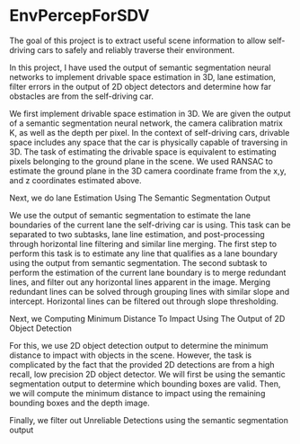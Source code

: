 # EnvPercepForSDV

The goal of this project is to extract useful scene information to allow self-driving cars to safely and reliably traverse their environment.

In this project, I have used the output of semantic segmentation neural networks to implement drivable space estimation in 3D, lane estimation, filter errors in the output of 2D object detectors and determine how far obstacles are from the self-driving car.

We first implement drivable space estimation in 3D. We are given the output of a semantic segmentation neural network, the camera calibration matrix K, as well as the depth per pixel. In the context of self-driving cars, drivable space includes any space that the car is physically capable of traversing in 3D. The task of estimating the drivable space is equivalent to estimating pixels belonging to the ground plane in the scene. We used RANSAC to estimate the ground plane in the 3D camera coordinate frame from the x,y, and z coordinates estimated above.

Next, we do lane Estimation Using The Semantic Segmentation Output

We use the output of semantic segmentation to estimate the lane boundaries of the current lane the self-driving car is using. This task can be separated to two subtasks, lane line estimation, and post-processing through horizontal line filtering and similar line merging. The first step to perform this task is to estimate any line that qualifies as a lane boundary using the output from semantic segmentation. The second subtask to perform the estimation of the current lane boundary is to merge redundant lines, and filter out any horizontal lines apparent in the image. Merging redundant lines can be solved through grouping lines with similar slope and intercept. Horizontal lines can be filtered out through slope thresholding.

Next, we Computing Minimum Distance To Impact Using The Output of 2D Object Detection

For this, we use 2D object detection output to determine the minimum distance to impact with objects in the scene. However, the task is complicated by the fact that the provided 2D detections are from a high recall, low precision 2D object detector. We will first be using the semantic segmentation output to determine which bounding boxes are valid. Then, we will compute the minimum distance to impact using the remaining bounding boxes and the depth image.

Finally, we filter out Unreliable Detections using the semantic segmentation output
